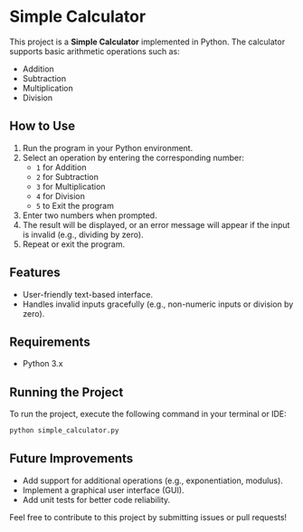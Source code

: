 # Simple Calculator

This project is a **Simple Calculator** implemented in Python. The calculator supports basic arithmetic operations such as:

- Addition
- Subtraction
- Multiplication
- Division

## How to Use
1. Run the program in your Python environment.
2. Select an operation by entering the corresponding number:
   - `1` for Addition
   - `2` for Subtraction
   - `3` for Multiplication
   - `4` for Division
   - `5` to Exit the program
3. Enter two numbers when prompted.
4. The result will be displayed, or an error message will appear if the input is invalid (e.g., dividing by zero).
5. Repeat or exit the program.

## Features
- User-friendly text-based interface.
- Handles invalid inputs gracefully (e.g., non-numeric inputs or division by zero).

## Requirements
- Python 3.x

## Running the Project
To run the project, execute the following command in your terminal or IDE:

```bash
python simple_calculator.py
```

## Future Improvements
- Add support for additional operations (e.g., exponentiation, modulus).
- Implement a graphical user interface (GUI).
- Add unit tests for better code reliability.

Feel free to contribute to this project by submitting issues or pull requests!

